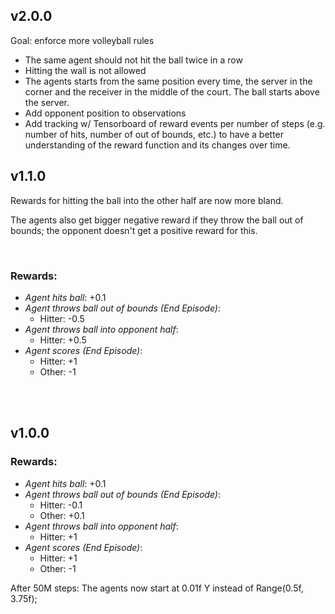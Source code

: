 ## **v2.0.0**

Goal: enforce more volleyball rules
- The same agent should not hit the ball twice in a row
- Hitting the wall is not allowed
- The agents starts from the same position every time, the server in the corner and the receiver in the middle of the court. The ball starts above the server.
- Add opponent position to observations
- Add tracking w/ Tensorboard of reward events per number of steps (e.g. number of hits, number of out of bounds, etc.) to have a better understanding of the reward function and its changes over time.

## **v1.1.0**

Rewards for hitting the ball into the other half are now more bland.

The agents also get bigger negative reward if they throw the ball out of bounds; the opponent doesn't get a positive reward for this.

<br>

### **Rewards**: 

- *Agent hits ball*: +0.1
- *Agent throws ball out of bounds (End Episode)*: 
  - Hitter: -0.5
- *Agent throws ball into opponent half*:
  - Hitter: +0.5
- *Agent scores (End Episode)*:
  - Hitter: +1
  - Other: -1

<br><br>

## **v1.0.0**

### **Rewards**: 

- *Agent hits ball*: +0.1
- *Agent throws ball out of bounds (End Episode)*: 
  - Hitter: -0.1
  - Other: +0.1
- *Agent throws ball into opponent half*:
  - Hitter: +1
- *Agent scores (End Episode)*:
  - Hitter: +1
  - Other: -1


After 50M steps:
The agents now start at 0.01f Y instead of Range(0.5f, 3.75f); 
